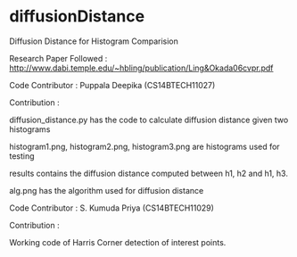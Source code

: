 # diffusionDistance
Diffusion Distance for Histogram Comparision

Research Paper Followed : http://www.dabi.temple.edu/~hbling/publication/Ling&Okada06cvpr.pdf


Code Contributor : Puppala Deepika (CS14BTECH11027)

Contribution :

diffusion_distance.py has the code to calculate diffusion distance given two histograms

histogram1.png, histogram2.png, histogram3.png are histograms used for testing

results contains the diffusion distance computed between h1, h2 and h1, h3.

alg.png has the algorithm used for diffusion distance



Code Contributor : S. Kumuda Priya (CS14BTECH11029)

Contribution :

Working code of Harris Corner detection of interest points.
